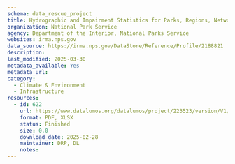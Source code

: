 ```yaml
---
schema: data_rescue_project 
title: Hydrographic and Impairment Statistics for Parks, Regions, Networks and NPS Wild and Scenic Rivers
organization: National Park Service
agency: Department of the Interior, National Parks Service
websites: irma.nps.gov
data_source: https://irma.nps.gov/DataStore/Reference/Profile/2188821
description: 
last_modified: 2025-03-30
metadata_available: Yes
metadata_url: 
category:
  - Climate & Environment 
  - Infrastructure 
resources:
  - id: 622
    url: https://www.datalumos.org/datalumos/project/223523/version/V1/view
    format: PDF, XLSX
    status: Finished
    size: 0.0
    download_date: 2025-02-28
    maintainer: DRP, DL
    notes: 
---
```

